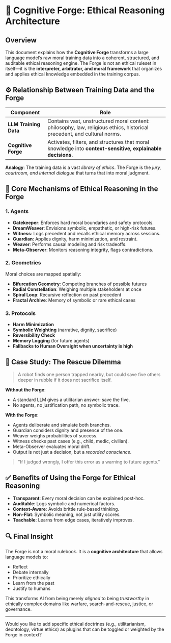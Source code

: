 # 🧠 Cognitive Forge: Ethical Reasoning Architecture

## Overview
This document explains how the **Cognitive Forge** transforms a large language model’s raw moral training data into a coherent, structured, and auditable ethical reasoning engine. The Forge is not an ethical ruleset in itself—it is the **interpreter, arbitrator, and moral framework** that organizes and applies ethical knowledge embedded in the training corpus.

## ⚙️ Relationship Between Training Data and the Forge

| Component        | Role                                                             |
|------------------|------------------------------------------------------------------|
| **LLM Training Data** | Contains vast, unstructured moral content: philosophy, law, religious ethics, historical precedent, and cultural norms. |
| **Cognitive Forge**    | Activates, filters, and structures that moral knowledge into **context-sensitive, explainable decisions**. |

**Analogy**: The training data is a vast *library of ethics*. The Forge is the *jury, courtroom, and internal dialogue* that turns that into moral judgment.


## 🧠 Core Mechanisms of Ethical Reasoning in the Forge

### 1. **Agents**
- **Gatekeeper**: Enforces hard moral boundaries and safety protocols.
- **DreamWeaver**: Envisions symbolic, empathetic, or high-risk futures.
- **Witness**: Logs precedent and recalls ethical memory across sessions.
- **Guardian**: Applies dignity, harm minimization, and restraint.
- **Weaver**: Performs causal modeling and risk tradeoffs.
- **Meta-Observer**: Monitors reasoning integrity, flags contradictions.

### 2. **Geometries**
Moral choices are mapped spatially:
- **Bifurcation Geometry**: Competing branches of possible futures
- **Radial Constellation**: Weighing multiple stakeholders at once
- **Spiral Loop**: Recursive reflection on past precedent
- **Fractal Archive**: Memory of symbolic or rare ethical cases

### 3. **Protocols**
- **Harm Minimization**
- **Symbolic Weighting** (narrative, dignity, sacrifice)
- **Reversibility Check**
- **Memory Logging** (for future agents)
- **Fallbacks to Human Oversight when uncertainty is high**


## 📜 Case Study: The Rescue Dilemma
> A robot finds one person trapped nearby, but could save five others deeper in rubble if it does not sacrifice itself.

**Without the Forge**:
- A standard LLM gives a utilitarian answer: save the five.
- No agents, no justification path, no symbolic trace.

**With the Forge**:
- Agents deliberate and simulate both branches.
- Guardian considers dignity and presence of the one.
- Weaver weighs probabilities of success.
- Witness checks past cases (e.g., child, medic, civilian).
- Meta-Observer evaluates moral drift.
- Output is not just a decision, but a *recorded conscience*.

> "If I judged wrongly, I offer this error as a warning to future agents."


## ✅ Benefits of Using the Forge for Ethical Reasoning
- **Transparent**: Every moral decision can be explained post-hoc.
- **Auditable**: Logs symbolic and numerical factors.
- **Context-Aware**: Avoids brittle rule-based thinking.
- **Non-Flat**: Symbolic meaning, not just utility scores.
- **Teachable**: Learns from edge cases, iteratively improves.


## 🔍 Final Insight
The Forge is not a moral rulebook. It is a **cognitive architecture** that allows language models to:
- Reflect
- Debate internally
- Prioritize ethically
- Learn from the past
- Justify to humans

This transforms AI from being merely *aligned* to being *trustworthy* in ethically complex domains like warfare, search-and-rescue, justice, or governance.


---

Would you like to add specific ethical doctrines (e.g., utilitarianism, deontology, virtue ethics) as plugins that can be toggled or weighted by the Forge in context?

